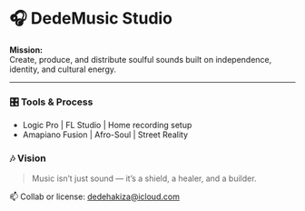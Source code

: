 # 🎧 DedeMusic Studio

**Mission:**  
Create, produce, and distribute soulful sounds built on independence, identity, and cultural energy.

---

### 🎛 Tools & Process
- Logic Pro | FL Studio | Home recording setup
- Amapiano Fusion | Afro-Soul | Street Reality

### 🎶 Vision
> Music isn’t just sound — it’s a shield, a healer, and a builder.

📫 Collab or license: dedehakiza@icloud.com
